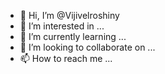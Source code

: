 - 👋 Hi, I’m @Vijivelroshiny
- 👀 I’m interested in ...
- 🌱 I’m currently learning ...
- 💞️ I’m looking to collaborate on ...
- 📫 How to reach me ...

<!---
Vijivelroshiny/Vijivelroshiny is a ✨ special ✨ repository because its `README.md` (this file) appears on your GitHub profile.
You can click the Preview link to take a look at your changes.
--->
